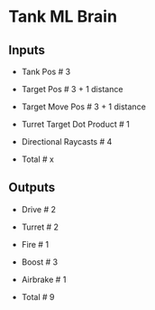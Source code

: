 # Tank ML Brain

## Inputs 
- Tank Pos # 3 
- Target Pos # 3 + 1 distance
- Target Move Pos # 3 + 1 distance
- Turret Target Dot Product # 1 
- Directional Raycasts # 4

- Total # x

## Outputs
- Drive # 2
- Turret # 2
- Fire # 1
- Boost # 3
- Airbrake # 1

- Total # 9